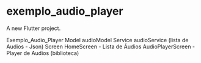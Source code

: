 # exemplo_audio_player

A new Flutter project.

Exemplo_Audio_Player
    Model
        audioModel
    Service
        audioService (lista de Audios - Json)
    Screen
        HomeScreen - Lista de Áudios 
        AudioPlayerScreen - Player de  Audios (biblioteca)